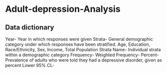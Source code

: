 # Adult-depression-Analysis

## Data dictionary
Year- Year in which responses were given
Strata- General demographic category under which responses have been stratified. Age, Education, Race/Ethnicity, Sex, Income, Total Population
Strata Name- Individual strata within a demographic category
Frequency- 
Weighted Frequency-
Percent- Prevalence of adults who were told they had a depressive disorder, given as percent
Lower 95% CL-
